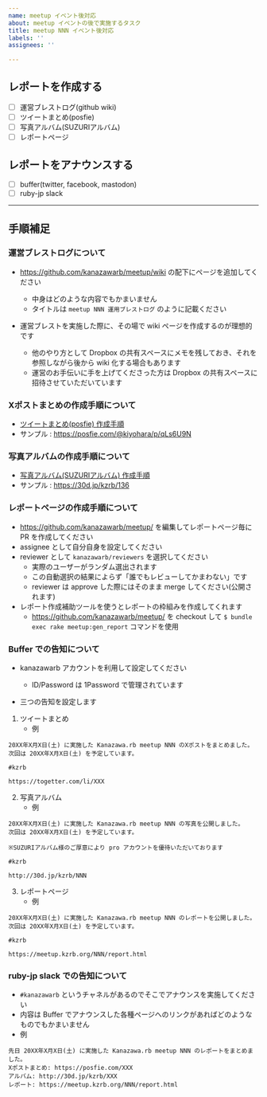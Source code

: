 ```yaml
---
name: meetup イベント後対応
about: meetup イベントの後で実施するタスク
title: meetup NNN イベント後対応
labels: ''
assignees: ''

---
```


## レポートを作成する
- [ ] 運営ブレストログ(github wiki)
- [ ] ツイートまとめ(posfie)
- [ ] 写真アルバム(SUZURIアルバム)
- [ ] レポートページ

## レポートをアナウンスする
- [ ] buffer(twitter, facebook, mastodon)
- [ ] ruby-jp slack

---

## 手順補足

### 運営ブレストログについて

* https://github.com/kanazawarb/meetup/wiki の配下にページを追加してください
    * 中身はどのような内容でもかまいません
    * タイトルは `meetup NNN 運用ブレストログ` のように記載ください

* 運営ブレストを実施した際に、その場で wiki ページを作成するのが理想的です
  * 他のやり方として Dropbox の共有スペースにメモを残しておき、それを参照しながら後から wiki 化する場合もあります
  * 運営のお手伝いに手を上げてくださった方は Dropbox の共有スペースに招待させていただいています

### Xポストまとめの作成手順について
* [ツイートまとめ(posfie) 作成手順](https://github.com/kanazawarb/meetup/wiki/how-to-write-together)
* サンプル : https://posfie.com/@kiyohara/p/qLs6U9N

### 写真アルバムの作成手順について
* [写真アルバム(SUZURIアルバム) 作成手順](https://github.com/kanazawarb/meetup/wiki/30days-%E3%82%A2%E3%83%AB%E3%83%90%E3%83%A0%E4%BD%9C%E6%88%90%E6%89%8B%E9%A0%86)
* サンプル : https://30d.jp/kzrb/136

### レポートページの作成手順について
* https://github.com/kanazawarb/meetup/ を編集してレポートページ毎に PR を作成してください
* assignee として自分自身を設定してください
* reviewer として `kanazawarb/reviewers` を選択してください
    * 実際のユーザーがランダム選出されます
    * この自動選択の結果によらず「誰でもレビューしてかまわない」です
    * reviewer は approve した際にはそのまま merge してください(公開されます)
* レポート作成補助ツールを使うとレポートの枠組みを作成してくれます
    * https://github.com/kanazawarb/meetup/ を checkout して `$ bundle exec rake meetup:gen_report` コマンドを使用

### Buffer での告知について
* kanazawarb アカウントを利用して設定してください
    * ID/Password は 1Password で管理されています

* 三つの告知を設定します

1. ツイートまとめ
    * 例

```
20XX年X月X日(土) に実施した Kanazawa.rb meetup NNN のXポストをまとめました。
次回は 20XX年X月X日(土) を予定しています。

#kzrb

https://togetter.com/li/XXX
```

2. 写真アルバム
    * 例

```
20XX年X月X日(土) に実施した Kanazawa.rb meetup NNN の写真を公開しました。
次回は 20XX年X月X日(土) を予定しています。

※SUZURIアルバム様のご厚意により pro アカウントを優待いただいております

#kzrb

http://30d.jp/kzrb/NNN
```

3. レポートページ
    * 例

```
20XX年X月X日(土) に実施した Kanazawa.rb meetup NNN のレポートを公開しました。
次回は 20XX年X月X日(土) を予定しています。

#kzrb

https://meetup.kzrb.org/NNN/report.html
```

### ruby-jp slack での告知について

* `#kanazawarb` というチャネルがあるのでそこでアナウンスを実施してください
* 内容は Buffer でアナウンスした各種ページへのリンクがあればどのようなものでもかまいません
* 例

```
先日 20XX年X月X日(土) に実施した Kanazawa.rb meetup NNN のレポートをまとめました。
Xポストまとめ: https://posfie.com/XXX
アルバム: http://30d.jp/kzrb/XXX
レポート: https://meetup.kzrb.org/NNN/report.html
```

